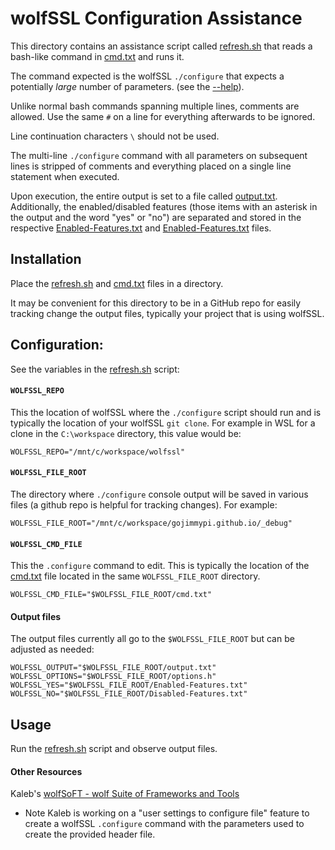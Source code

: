 # wolfSSL Configuration Assistance

This directory contains an assistance script called [refresh.sh](./refresh.sh) that reads a bash-like command in [cmd.txt](./cmd.txt) 
and runs it. 

The command expected is the wolfSSL `./configure` that expects a potentially _large_ number of parameters. (see the [--help](./help.txt)).

Unlike normal bash commands spanning multiple lines, comments are allowed. Use the same `#` on a line for everything afterwards to be ignored. 

Line continuation characters `\` should not be used.

The multi-line `./configure` command with all parameters on subsequent lines is stripped of comments and everything placed on a single line statement when executed.

Upon execution, the entire output is set to a file called [output.txt](./output.txt). Additionally, the enabled/disabled features (those items with an asterisk in the output and the word "yes" or "no") 
are separated and stored in the respective [Enabled-Features.txt](Enabled-Features.txt) and [Enabled-Features.txt](Enabled-Features.txt) files.

## Installation

Place the  [refresh.sh](./refresh.sh) and [cmd.txt](./cmd.txt) files in a directory. 

It may be convenient for this directory to be in a GitHub repo for easily tracking change the output files, typically your project that is using wolfSSL.

## Configuration:

See the variables in the [refresh.sh](./refresh.sh) script:


#### `WOLFSSL_REPO` 

This the location of wolfSSL where the `./configure` script should run and is typically the location of your wolfSSL `git clone`. 
For example in WSL for a clone in the `C:\workspace` directory, this value would be:

`WOLFSSL_REPO="/mnt/c/workspace/wolfssl"`

#### `WOLFSSL_FILE_ROOT`

The directory where `./configure` console output will be saved in various files (a github repo is helpful for tracking changes). For example:

`WOLFSSL_FILE_ROOT="/mnt/c/workspace/gojimmypi.github.io/_debug"`


#### `WOLFSSL_CMD_FILE`

This the `.configure` command to edit. This is typically the location of the [cmd.txt](./cmd.txt) file
located in the same `WOLFSSL_FILE_ROOT` directory.

`WOLFSSL_CMD_FILE="$WOLFSSL_FILE_ROOT/cmd.txt"`

#### Output files

The output files currently all go to the `$WOLFSSL_FILE_ROOT` but can be adjusted as needed:

```
WOLFSSL_OUTPUT="$WOLFSSL_FILE_ROOT/output.txt"
WOLFSSL_OPTIONS="$WOLFSSL_FILE_ROOT/options.h"
WOLFSSL_YES="$WOLFSSL_FILE_ROOT/Enabled-Features.txt"
WOLFSSL_NO="$WOLFSSL_FILE_ROOT/Disabled-Features.txt"
```

## Usage

Run the [refresh.sh](./refresh.sh) script and observe output files.


#### Other Resources

Kaleb's [wolfSoFT - wolf Suite of Frameworks and Tools](https://github.com/kaleb-himes/wolfSoFT)

* Note Kaleb is working on a "user settings to configure file" feature to create a wolfSSL `.configure` command with the parameters used to create the provided header file.